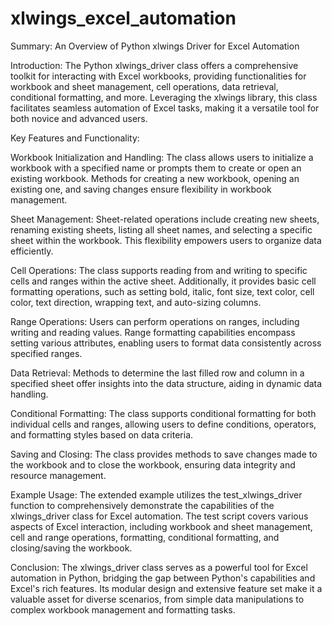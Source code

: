# xlwings_excel_automation
Summary: An Overview of Python xlwings Driver for Excel Automation

Introduction:
The Python xlwings_driver class offers a comprehensive toolkit for interacting with Excel workbooks, providing functionalities for workbook and sheet management, cell operations, data retrieval, conditional formatting, and more. Leveraging the xlwings library, this class facilitates seamless automation of Excel tasks, making it a versatile tool for both novice and advanced users.

Key Features and Functionality:

Workbook Initialization and Handling:
The class allows users to initialize a workbook with a specified name or prompts them to create or open an existing workbook. Methods for creating a new workbook, opening an existing one, and saving changes ensure flexibility in workbook management.

Sheet Management:
Sheet-related operations include creating new sheets, renaming existing sheets, listing all sheet names, and selecting a specific sheet within the workbook. This flexibility empowers users to organize data efficiently.

Cell Operations:
The class supports reading from and writing to specific cells and ranges within the active sheet. Additionally, it provides basic cell formatting operations, such as setting bold, italic, font size, text color, cell color, text direction, wrapping text, and auto-sizing columns.

Range Operations:
Users can perform operations on ranges, including writing and reading values. Range formatting capabilities encompass setting various attributes, enabling users to format data consistently across specified ranges.

Data Retrieval:
Methods to determine the last filled row and column in a specified sheet offer insights into the data structure, aiding in dynamic data handling.

Conditional Formatting:
The class supports conditional formatting for both individual cells and ranges, allowing users to define conditions, operators, and formatting styles based on data criteria.

Saving and Closing:
The class provides methods to save changes made to the workbook and to close the workbook, ensuring data integrity and resource management.

Example Usage:
The extended example utilizes the test_xlwings_driver function to comprehensively demonstrate the capabilities of the xlwings_driver class for Excel automation. The test script covers various aspects of Excel interaction, including workbook and sheet management, cell and range operations, formatting, conditional formatting, and closing/saving the workbook.

Conclusion:
The xlwings_driver class serves as a powerful tool for Excel automation in Python, bridging the gap between Python's capabilities and Excel's rich features. Its modular design and extensive feature set make it a valuable asset for diverse scenarios, from simple data manipulations to complex workbook management and formatting tasks.

